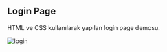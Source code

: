 <h2>Login Page</h2>
HTML ve CSS kullanılarak yapılan login page demosu.
 
![login](https://user-images.githubusercontent.com/108582184/213769993-61877420-bc7e-4a13-8ab8-5c98e82f1e36.gif)
